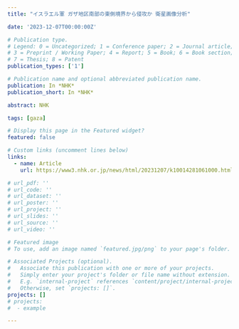 ```yaml
---
title: "イスラエル軍 ガザ地区南部の東側境界から侵攻か 衛星画像分析"

date: '2023-12-07T00:00:00Z'

# Publication type.
# Legend: 0 = Uncategorized; 1 = Conference paper; 2 = Journal article;
# 3 = Preprint / Working Paper; 4 = Report; 5 = Book; 6 = Book section;
# 7 = Thesis; 8 = Patent
publication_types: ['1']

# Publication name and optional abbreviated publication name.
publication: In *NHK*
publication_short: In *NHK*

abstract: NHK

tags: [gaza]

# Display this page in the Featured widget?
featured: false

# Custom links (uncomment lines below)
links:
  - name: Article
    url: https://www3.nhk.or.jp/news/html/20231207/k10014281061000.html

# url_pdf: ''
# url_code: ''
# url_dataset: ''
# url_poster: ''
# url_project: ''
# url_slides: ''
# url_source: ''
# url_video: ''

# Featured image
# To use, add an image named `featured.jpg/png` to your page's folder.

# Associated Projects (optional).
#   Associate this publication with one or more of your projects.
#   Simply enter your project's folder or file name without extension.
#   E.g. `internal-project` references `content/project/internal-project/index.md`.
#   Otherwise, set `projects: []`.
projects: []
# projects:
#  - example

---
```

